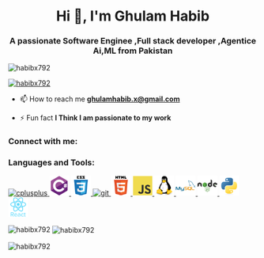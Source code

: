 <h1 align="center">Hi 👋, I'm Ghulam Habib</h1>
<h3 align="center">A passionate Software Enginee ,Full stack developer ,Agentice Ai,ML from Pakistan</h3>

<p align="left"> <img src="https://komarev.com/ghpvc/?username=habibx792&label=Profile%20views&color=0e75b6&style=flat" alt="habibx792" /> </p>

<p align="left"> <a href="https://github.com/ryo-ma/github-profile-trophy"><img src="https://github-profile-trophy.vercel.app/?username=habibx792" alt="habibx792" /></a> </p>

- 📫 How to reach me **ghulamhabib.x@gmail.com**

- ⚡ Fun fact **I Think I am passionate to my work**

<h3 align="left">Connect with me:</h3>
<p align="left">
</p>

<h3 align="left">Languages and Tools:</h3>
<p align="left"> <a href="https://www.w3schools.com/cpp/" target="_blank" rel="noreferrer"> <img src="[https://raw.githubusercontent.com/devicons/devicon/master/icons/cplusplus/cplusplus-original.svg" alt="cplusplus" width="40" height="40](https://www.google.com/url?sa=i&url=https%3A%2F%2Fwww.pngplay.com%2Fimage%2F469490&psig=AOvVaw2VqU4xnGrFGVJCS5SE-_di&ust=1758702622719000&source=images&cd=vfe&opi=89978449&ved=0CBUQjRxqFwoTCPjAx_q77o8DFQAAAAAdAAAAABAE)"/> </a> <a href="https://www.w3schools.com/cs/" target="_blank" rel="noreferrer"> <img src="https://raw.githubusercontent.com/devicons/devicon/master/icons/csharp/csharp-original.svg" alt="csharp" width="40" height="40"/> </a> <a href="https://www.w3schools.com/css/" target="_blank" rel="noreferrer"> <img src="https://raw.githubusercontent.com/devicons/devicon/master/icons/css3/css3-original-wordmark.svg" alt="css3" width="40" height="40"/> </a> <a href="https://git-scm.com/" target="_blank" rel="noreferrer"> <img src="https://www.vectorlogo.zone/logos/git-scm/git-scm-icon.svg" alt="git" width="40" height="40"/> </a> <a href="https://www.w3.org/html/" target="_blank" rel="noreferrer"> <img src="https://raw.githubusercontent.com/devicons/devicon/master/icons/html5/html5-original-wordmark.svg" alt="html5" width="40" height="40"/> </a> <a href="https://developer.mozilla.org/en-US/docs/Web/JavaScript" target="_blank" rel="noreferrer"> <img src="https://raw.githubusercontent.com/devicons/devicon/master/icons/javascript/javascript-original.svg" alt="javascript" width="40" height="40"/> </a> <a href="https://www.linux.org/" target="_blank" rel="noreferrer"> <img src="https://raw.githubusercontent.com/devicons/devicon/master/icons/linux/linux-original.svg" alt="linux" width="40" height="40"/> </a> <a href="https://www.mysql.com/" target="_blank" rel="noreferrer"> <img src="https://raw.githubusercontent.com/devicons/devicon/master/icons/mysql/mysql-original-wordmark.svg" alt="mysql" width="40" height="40"/> </a> <a href="https://nodejs.org" target="_blank" rel="noreferrer"> <img src="https://raw.githubusercontent.com/devicons/devicon/master/icons/nodejs/nodejs-original-wordmark.svg" alt="nodejs" width="40" height="40"/> </a> <a href="https://www.python.org" target="_blank" rel="noreferrer"> <img src="https://raw.githubusercontent.com/devicons/devicon/master/icons/python/python-original.svg" alt="python" width="40" height="40"/> </a> <a href="https://reactjs.org/" target="_blank" rel="noreferrer"> <img src="https://raw.githubusercontent.com/devicons/devicon/master/icons/react/react-original-wordmark.svg" alt="react" width="40" height="40"/> </a> </p>

<p><img align="left" src="https://github-readme-stats.vercel.app/api/top-langs?username=habibx792&show_icons=true&locale=en&layout=compact" alt="habibx792" /></p>

<p>&nbsp;<img align="center" src="https://github-readme-stats.vercel.app/api?username=habibx792&show_icons=true&locale=en" alt="habibx792" /></p>

<p><img align="center" src="https://github-readme-streak-stats.herokuapp.com/?user=habibx792&" alt="habibx792" /></p>
